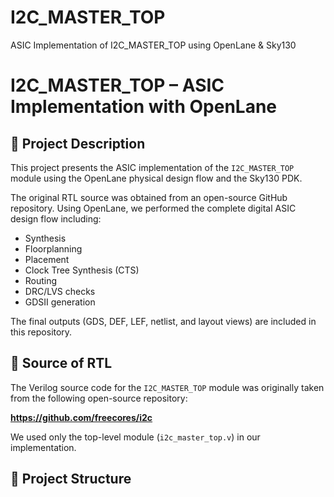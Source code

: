 # I2C_MASTER_TOP
ASIC Implementation of I2C_MASTER_TOP using OpenLane &amp; Sky130
# I2C_MASTER_TOP – ASIC Implementation with OpenLane

## 📌 Project Description
This project presents the ASIC implementation of the `I2C_MASTER_TOP` module using the OpenLane physical design flow and the Sky130 PDK.

The original RTL source was obtained from an open-source GitHub repository. Using OpenLane, we performed the complete digital ASIC design flow including:

- Synthesis  
- Floorplanning  
- Placement  
- Clock Tree Synthesis (CTS)  
- Routing  
- DRC/LVS checks  
- GDSII generation

The final outputs (GDS, DEF, LEF, netlist, and layout views) are included in this repository.

## 🔗 Source of RTL
The Verilog source code for the `I2C_MASTER_TOP` module was originally taken from the following open-source repository:

**https://github.com/freecores/i2c**

We used only the top-level module (`i2c_master_top.v`) in our implementation.

## 📂 Project Structure


